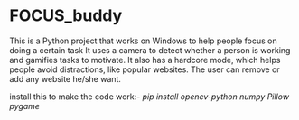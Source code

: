 # FOCUS_buddy

This is a Python project that works on Windows to help people focus on doing a certain task 
It uses a camera to detect whether a person is working and gamifies tasks to motivate. It also has a hardcore mode, which helps people avoid distractions, like popular websites.
The user can remove or add any website he/she want.

install this to make the code work:-
*pip install opencv-python numpy Pillow pygame*

